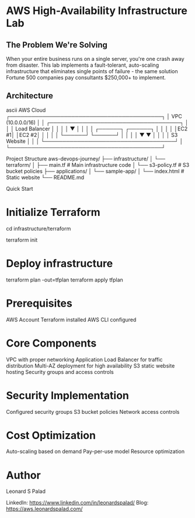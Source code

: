 # AWS High-Availability Infrastructure Lab 

## The Problem We're Solving
When your entire business runs on a single server, you're one crash away from disaster. This lab implements a fault-tolerant, auto-scaling infrastructure that eliminates single points of failure - the same solution Fortune 500 companies pay consultants $250,000+ to implement.

## Architecture
ascii
                   AWS Cloud
┌──────────────────────────────────────────┐
│  VPC (10.0.0.0/16)                      │
│  ┌────────────────────────────────────┐  │
│  │            Load Balancer           │  │
│  │                 ▼                  │  │
│  │    ┌──────┐    ┌──────┐           │  │
│  │    │EC2 #1│    │EC2 #2│           │  │
│  │    └──────┘    └──────┘           │  │
│  │         ▼         ▼               │  │
│  │          S3 Website               │  │
│  └────────────────────────────────────┘  │
└──────────────────────────────────────────┘



Project Structure
aws-devops-journey/
├── infrastructure/
│   └── terraform/
│       ├── main.tf         # Main infrastructure code
│       └── s3-policy.tf    # S3 bucket policies
├── applications/
│   └── sample-app/
│       └── index.html      # Static website
└── README.md


Quick Start

# Initialize Terraform
cd infrastructure/terraform


terraform init

# Deploy infrastructure
terraform plan -out=tfplan
terraform apply tfplan


# Prerequisites 
AWS Account
Terraform installed
AWS CLI configured


# Core Components 
VPC with proper networking
Application Load Balancer for traffic distribution
Multi-AZ deployment for high availability
S3 static website hosting
Security groups and access controls


# Security Implementation 
Configured security groups
S3 bucket policies
Network access controls


# Cost Optimization 
Auto-scaling based on demand
Pay-per-use model
Resource optimization


# Author
Leonard S Palad

LinkedIn: https://www.linkedin.com/in/leonardspalad/
Blog: https://aws.leonardspalad.com/

